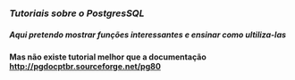
###  *Tutoriais sobre o PostgresSQL*
##### Aqui pretendo mostrar funções interessantes e ensinar como ultiliza-las
#### Mas não existe tutorial melhor que a documentação http://pgdocptbr.sourceforge.net/pg80
